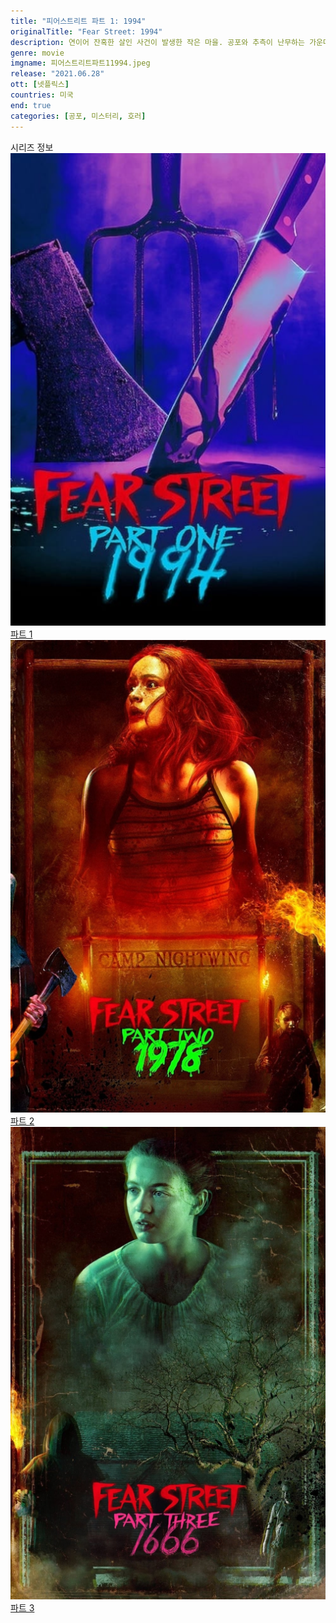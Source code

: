 ```yaml
---
title: "피어스트리트 파트 1: 1994"
originalTitle: "Fear Street: 1994"
description: 연이어 잔혹한 살인 사건이 발생한 작은 마을. 공포와 추측이 난무하는 가운데 마녀의 복수라는 설이 나돈다. 악의 실체를 캐내려는 10대들. 수 세기에 걸친 어둠의 심연을 감당할 수 있을까.
genre: movie
imgname: 피어스트리트파트11994.jpeg
release: "2021.06.28"
ott: [넷플릭스]
countries: 미국
end: true
categories: [공포, 미스터리, 호러]
---
```


<div class="title bold">시리즈 정보</div>

<div class="season-list">
<div class="item">
<a href="https://lesflix.github.io/drama/피어스트리트파트1-1994" >
<img src="/poster/피어스트리트파트11994.jpeg" alt="피어스트리트파트1 1994 포스터 ">
파트 1</a>
</div>

<div class="item">
<a href="https://lesflix.github.io/drama/피어스트리트파트2-1978" >
<img src="/poster/피어스트리트파트21978.jpeg" alt="피어스트리트파트2 1978 포스터 ">
파트 2</a>
</div>

<div class="item">
<a href="https://lesflix.github.io/drama/피어스트리트파트3-1666" >
<img src="/poster/피어스트리트파트31666.jpeg" alt="피어스트리트파트3 1666 포스터 ">
파트 3</a>
</div>
</div>
